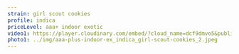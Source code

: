 ```yaml
---
strain: girl scout cookies
profile: indica
priceLevel: aaa+ indoor exotic
video1: https://player.cloudinary.com/embed/?cloud_name=dcf9dmvo5&public_id=fezfqrbgvgr0eqt2lycv&profile=flower
photo1: ../img/aaa-plus-indoor-ex_indica_girl-scout-cookies_2.jpeg
---
```

